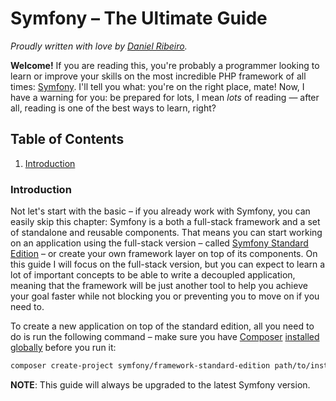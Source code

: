 Symfony – The Ultimate Guide
======================

*Proudly written with love by [Daniel Ribeiro](https://github.com/drgomesp).*

**Welcome!** If you are reading this, you're probably a programmer looking to learn or improve your skills on the most 
incredible PHP framework of all times: [Symfony](http://symfony.com). I'll tell you what: you're on the right place, mate! 
Now, I have a warning for you: be prepared for lots, I mean *lots* of reading — after all, reading is one of the best 
ways to learn, right?

## Table of Contents

1. [Introduction](#introduction)

### Introduction

Not let's start with the basic – if you already work with Symfony, you can easily skip this chapter: Symfony is a both 
a full-stack framework and a set of standalone and reusable components. That means you can start working on an application
using the full-stack version – called [Symfony Standard Edition](https://github.com/symfony/symfony-standard/) – or create 
your own framework layer on top of its components. On this guide I will focus on the full-stack version, but you can expect
to learn a lot of important concepts to be able to write a decoupled application, meaning that the framework will be just
another tool to help you achieve your goal faster while not blocking you or preventing you to move on if you need to.

To create a new application on top of the standard edition, all you need to do is run the following command – make sure 
you have [Composer](https://getcomposer.org/) [installed globally](https://getcomposer.org/doc/00-intro.md#globally) 
before you run it:

```bash
composer create-project symfony/framework-standard-edition path/to/install
```

**NOTE**: This guide will always be upgraded to the latest Symfony version.
